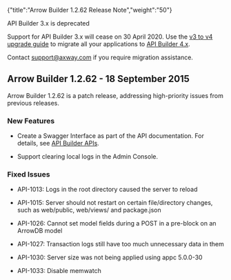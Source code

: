 {"title":"Arrow Builder 1.2.62 Release Note","weight":"50"}

API Builder 3.x is deprecated

Support for API Builder 3.x will cease on 30 April 2020. Use the [v3 to v4 upgrade guide](https://docs.axway.com/bundle/API_Builder_4x_allOS_en/page/api_builder_v3_to_v4_upgrade_guide.html) to migrate all your applications to [API Builder 4.x](https://docs.axway.com/bundle/API_Builder_4x_allOS_en/page/api_builder_getting_started_guide.html).

Contact [support@axway.com](mailto:support@axway.com) if you require migration assistance.

## Arrow Builder 1.2.62 - 18 September 2015

Arrow Builder 1.2.62 is a patch release, addressing high-priority issues from previous releases.

### New Features

* Create a Swagger Interface as part of the API documentation. For details, see [API Builder APIs](/docs/appc/Axway_API_Builder/API_Builder/API_Builder_Developer_Guide/API_Builder_APIs/).

* Support clearing local logs in the Admin Console.


### Fixed Issues

* API-1013: Logs in the root directory caused the server to reload

* API-1015: Server should not restart on certain file/directory changes, such as web/public, web/views/ and package.json

* API-1026: Cannot set model fields during a POST in a pre-block on an ArrowDB model

* API-1027: Transaction logs still have too much unnecessary data in them

* API-1030: Server size was not being applied using appc 5.0.0-30

* API-1033: Disable memwatch
